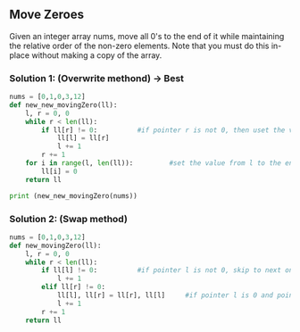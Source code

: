 ## Move Zeroes
Given an integer array nums, move all 0's to the end of it while maintaining the relative order of the non-zero elements.
Note that you must do this in-place without making a copy of the array.

### Solution 1: (Overwrite methond) -> Best

```python
nums = [0,1,0,3,12]
def new_new_movingZero(ll):
    l, r = 0, 0
    while r < len(ll):
        if ll[r] != 0:          #if pointer r is not 0, then uset the value to overwrite the value of pointer l, and let it skip to next one
            ll[l] = ll[r]
            l += 1
        r += 1
    for i in range(l, len(ll)):         #set the value from l to the end as 0
        ll[i] = 0
    return ll

print (new_new_movingZero(nums))
```

### Solution 2: (Swap method)
```python
nums = [0,1,0,3,12]
def new_movingZero(ll):
    l, r = 0, 0
    while r < len(ll):
        if ll[l] != 0:          #if pointer l is not 0, skip to next one
            l += 1
        elif ll[r] != 0:
            ll[l], ll[r] = ll[r], ll[l]     #if pointer l is 0 and pointer r is not 0, then swap
            l += 1            
        r += 1
    return ll
```
